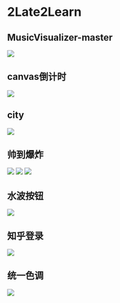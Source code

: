 # 2Late2Learn

## MusicVisualizer-master

![](http://oh3pw68gg.bkt.clouddn.com/music.gif)

## canvas倒计时
![](http://oh3pw68gg.bkt.clouddn.com/count.gif)

## city
![](http://oh3pw68gg.bkt.clouddn.com/city.gif)

## 帅到爆炸
![](http://oh3pw68gg.bkt.clouddn.com/cool1.gif)
![](http://oh3pw68gg.bkt.clouddn.com/cool2.gif)
![](http://oh3pw68gg.bkt.clouddn.com/cool3.gif)

## 水波按钮
![](http://oh3pw68gg.bkt.clouddn.com/waterBtn.gif)

## 知乎登录
![](http://oh3pw68gg.bkt.clouddn.com/zhihu.gif)

## 统一色调
![](http://oh3pw68gg.bkt.clouddn.com/unionColor.gif)

